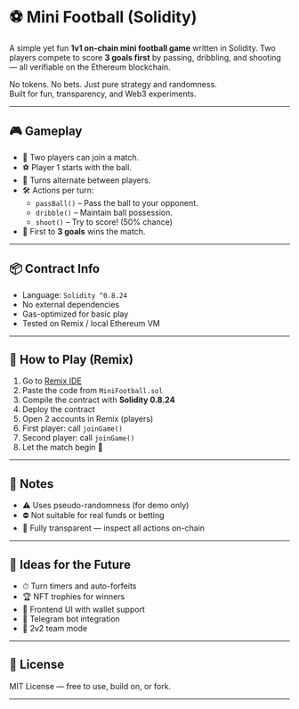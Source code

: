 # ⚽ Mini Football (Solidity)      
        
A simple yet fun **1v1 on-chain mini football game** written in Solidity. Two players compete to score **3 goals first** by passing, dribbling, and shooting — all verifiable on the Ethereum blockchain.  
        
No tokens. No bets. Just pure strategy and randomness.         
Built for fun, transparency, and Web3 experiments.       
      
---  
       
## 🎮 Gameplay    
   
- 🧍 Two players can join a match.     
- ⚽ Player 1 starts with the ball.       
- 🔁 Turns alternate between players.       
- 🛠️ Actions per turn:     
  - `passBall()` – Pass the ball to your opponent.
  - `dribble()` – Maintain ball possession.     
  - `shoot()` – Try to score! (50% chance)    
- 🎯 First to **3 goals** wins the match.   
        
---      

## 📦 Contract Info    
  
- Language: `Solidity ^0.8.24`   
- No external dependencies 
- Gas-optimized for basic play  
- Tested on Remix / local Ethereum VM 

---

## 🧪 How to Play (Remix)

1. Go to [Remix IDE](https://remix.ethereum.org/)
2. Paste the code from `MiniFootball.sol`
3. Compile the contract with **Solidity 0.8.24**
4. Deploy the contract
5. Open 2 accounts in Remix (players)
6. First player: call `joinGame()`
7. Second player: call `joinGame()`
8. Let the match begin 🎉

---

## 🔐 Notes

- ⚠️ Uses pseudo-randomness (for demo only)
- ⛔ Not suitable for real funds or betting
- 🧪 Fully transparent — inspect all actions on-chain

---

## 🚀 Ideas for the Future

- ⏱ Turn timers and auto-forfeits
- 🏆 NFT trophies for winners
- 🎨 Frontend UI with wallet support
- 🤖 Telegram bot integration
- 🤝 2v2 team mode

---

## 📄 License

MIT License — free to use, build on, or fork.

---

